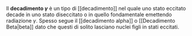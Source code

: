 Il **decadimento $\gamma$** è un tipo di [[decadimento]] nel quale uno stato eccitato decade in uno stato diseccitato o in quello fondamentale emettendo radiazione $\gamma$. Spesso segue il [[decadimento alpha]] o [[Decadimento Beta|beta]] dato che questi di solito lasciano nuclei figli in stati eccitati.